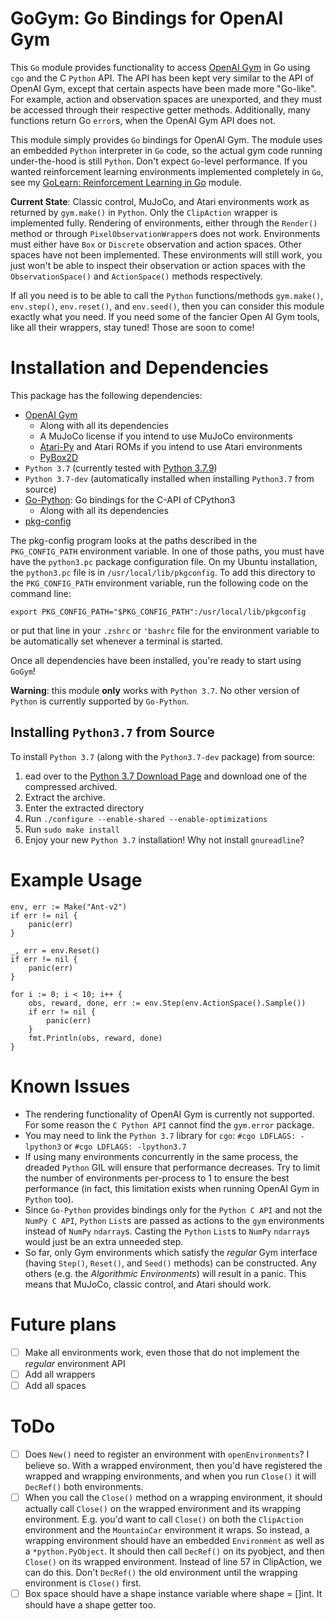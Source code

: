 # GoGym: Go Bindings for OpenAI Gym

This `Go` module provides functionality to access [OpenAI Gym](https://github.com/openai/gym) in Go using `cgo` and the C `Python` API. The API has been kept very similar to the API of OpenAI Gym, except that certain aspects have been made more "Go-like". For example, action and observation spaces are unexported, and they must be accessed through their respective getter methods. Additionally, many functions return Go `error`s, when the OpenAI Gym API does not.

This module simply provides `Go` bindings for OpenAI Gym. The module uses an embedded `Python` interpreter in `Go` code, so the actual gym code running under-the-hood is still `Python`. Don't expect `Go`-level performance. If you wanted reinforcement learning environments implemented completely in `Go`, see my [GoLearn: Reinforcement Learning in Go](https://github.com/samuelfneumann/GoLearn) module.

**Current State**: Classic control, MuJoCo, and Atari environments work as returned by `gym.make()` in `Python`. Only the `ClipAction` wrapper is implemented fully. Rendering of environments, either through the `Render()` method or through `PixelObservationWrapper`s does not work. Environments must either have `Box` or `Discrete` observation and action spaces. Other spaces have not been implemented. These environments will still work, you just won't be able to inspect their observation or action spaces with the `ObservationSpace()` and `ActionSpace()` methods respectively.

If all you need is to be able to call the `Python` functions/methods `gym.make()`, `env.step()`, `env.reset()`, and `env.seed()`, then you can consider this module exactly what you need. If you need some of the fancier Open AI Gym tools, like all their wrappers, stay tuned! Those are soon to come!

# Installation and Dependencies
This package has the following dependencies:
* [OpenAI Gym](https://github.com/openai/gym)
    * Along with all its dependencies
    * A MuJoCo license if you intend to use MuJoCo environments
    * [Atari-Py](https://pypi.org/project/atari-py/) and Atari ROMs if you intend to use Atari environments
    * [PyBox2D](https://pypi.org/project/Box2D/)
* `Python 3.7` (currently tested with [Python 3.7.9](https://www.python.org/downloads/release/python-379/))
* `Python 3.7-dev` (automatically installed when installing `Python3.7` from source)
* [Go-Python](https://github.com/DataDog/go-python3): Go bindings for the C-API of CPython3
    * Along with all its dependencies
* [pkg-config](https://en.wikipedia.org/wiki/Pkg-config#:~:text=pkg%2Dconfig%20is%20a%20computer,of%20detailed%20library%20path%20information)

The pkg-config program looks at the paths described in the `PKG_CONFIG_PATH` environment variable. In one of those paths, you must have have the `python3.pc` package configuration file. On my Ubuntu installation, the `python3.pc` file is in `/usr/local/lib/pkgconfig`. To add this directory to the `PKG_CONFIG_PATH` environment variable, run the following code on the command line:
```
export PKG_CONFIG_PATH="$PKG_CONFIG_PATH":/usr/local/lib/pkgconfig
```
or put that line in your `.zshrc` or `'bashrc` file for the environment variable to be automatically set whenever a terminal is started.

Once all dependencies have been installed, you're ready to start using `GoGym`!

**Warning**: this module **only** works with `Python 3.7`. No other version of `Python` is currently supported by `Go-Python`.

## Installing `Python3.7` from Source
To install `Python 3.7` (along with the `Python3.7-dev` package) from source:

1. ead over to the [Python 3.7 Download Page](https://www.python.org/downloads/release/python-379/) and download one of the compressed archived.
2. Extract the archive.
3. Enter the extracted directory
4. Run `./configure --enable-shared --enable-optimizations`
5. Run `sudo make install`
6. Enjoy your new `Python 3.7` installation! Why not install `gnureadline`?


# Example Usage
```
env, err := Make("Ant-v2")
if err != nil {
	panic(err)
}

_, err = env.Reset()
if err != nil {
	panic(err)
}

for i := 0; i < 10; i++ {
	obs, reward, done, err := env.Step(env.ActionSpace().Sample())
	if err != nil {
		panic(err)
	}
	fmt.Println(obs, reward, done)
}
```


# Known Issues
* The rendering functionality of OpenAI Gym is currently not supported. For some reason the `C Python API` cannot find the `gym.error` package.
* You may need to link the `Python 3.7` library for `cgo`: `#cgo LDFLAGS: -lpython3` or `#cgo LDFLAGS: -lpython3.7`
* If using many environments concurrently in the same process, the dreaded `Python` GIL will ensure that performance decreases. Try to limit the number of environments per-process to 1 to ensure the best performance (in fact, this limitation exists when running OpenAI Gym in `Python` too).
* Since `Go-Python` provides bindings only for the `Python C API` and not the `NumPy C API`, `Python` `List`s are passed as actions to the `gym` environments instead of `NumPy` `ndarray`s. Casting the `Python` `List`s to `NumPy` `ndarray`s would just be an extra unneeded step.
* So far, only Gym environments which satisfy the *regular* Gym interface (having `Step()`, `Reset()`, and `Seed()` methods) can be constructed. Any others (e.g. the *Algorithmic Environments*) will result in a panic. This means that MuJoCo, classic control, and Atari should work.

# Future plans
- [ ] Make all environments work, even those that do not implement the *regular* environment API
- [ ] Add all wrappers
- [ ] Add all spaces

# ToDo
- [ ] Does `New()` need to register an environment with `openEnvironments`? I believe so. With a wrapped environment, then you'd have registered the wrapped and wrapping environments, and when you run `Close()` it will `DecRef()` both environments. 
- [ ] When you call the `Close()` method on a wrapping environment, it should actually call `Close()` on the wrapped environment and its wrapping environment. E.g. you'd want to call `Close()` on both the `ClipAction` environment and the `MountainCar` environment it wraps. So instead, a wrapping environment should have an embedded `Environment` as well as a `*python.PyObject`. It should then call `DecRef()` on its pyobject, and then `Close()` on its wrapped environment. Instead of line 57 in ClipAction, we can do this. Don't `DecRef()` the old environment until the wrapping environment is `Close()` first.
- [ ] Box space should have a shape instance variable where shape = []int. It should have a shape getter too.
